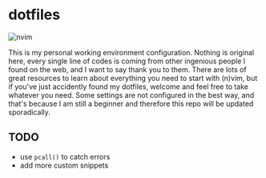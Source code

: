 # dotfiles

![nvim](./nvim/extra/demo.gif)

This is my personal working environment configuration. Nothing is original here, every single line of codes is coming from other ingenious people I found on the web, and I want to say thank you to them. There are lots of great resources to learn about everything you need to start with (n)vim, but if you've just accidently found my dotfiles, welcome and feel free to take whatever you need. Some settings are not configured in the best way, and that's because I am still a beginner and therefore this repo will be updated sporadically.

## TODO

- use `pcall()` to catch errors
- add more custom snippets
